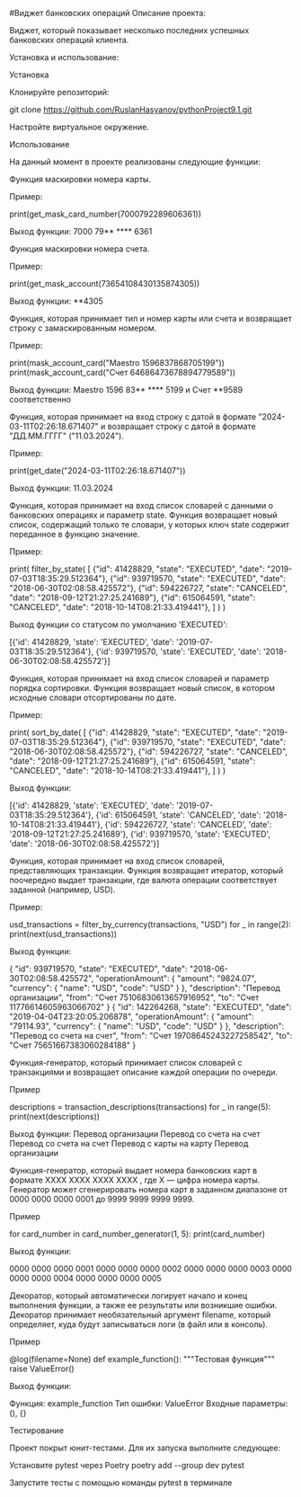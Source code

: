 #Виджет банковских операций
Описание проекта:

Виджет, который показывает несколько последних успешных банковских операций клиента.

Установка и использование:

Установка

Клонируйте репозиторий:

git clone https://github.com/RuslanHasyanov/pythonProject9.1.git

Настройте виртуальное окружение.

Использование

На данный момент в проекте реализованы следующие функции:

Функция маскировки номера карты.

Пример:

print(get_mask_card_number(7000792289606361))

Выход функции: 7000 79** **** 6361

Функция маскировки номера счета.

Пример:

print(get_mask_account(73654108430135874305))

Выход функции: **4305

Функция, которая принимает тип и номер карты или счета и возвращает строку с замаскированным номером.

Пример:

print(mask_account_card("Maestro 1596837868705199")) print(mask_account_card("Счет 64686473678894779589"))

Выход функции: Maestro 1596 83** **** 5199 и Счет **9589 соответственно

Функция, которая принимает на вход строку с датой в формате "2024-03-11T02:26:18.671407" и возвращает строку с датой в формате "ДД.ММ.ГГГГ" ("11.03.2024").

Пример:

print(get_date("2024-03-11T02:26:18.671407"))

Выход функции: 11.03.2024

Функция, которая принимает на вход список словарей с данными о банковских операциях и параметр state. Функция возвращает новый список, содержащий только те словари, у которых ключ state содержит переданное в функцию значение.

Пример:

print( filter_by_state( [ {"id": 41428829, "state": "EXECUTED", "date": "2019-07-03T18:35:29.512364"}, {"id": 939719570, "state": "EXECUTED", "date": "2018-06-30T02:08:58.425572"}, {"id": 594226727, "state": "CANCELED", "date": "2018-09-12T21:27:25.241689"}, {"id": 615064591, "state": "CANCELED", "date": "2018-10-14T08:21:33.419441"}, ] ) )

Выход функции со статусом по умолчанию 'EXECUTED':

[{'id': 41428829, 'state': 'EXECUTED', 'date': '2019-07-03T18:35:29.512364'}, {'id': 939719570, 'state': 'EXECUTED', 'date': '2018-06-30T02:08:58.425572'}]

Функция, которая принимает на вход список словарей и параметр порядка сортировки. Функция возвращает новый список, в котором исходные словари отсортированы по дате.

Пример:

print( sort_by_date( [ {"id": 41428829, "state": "EXECUTED", "date": "2019-07-03T18:35:29.512364"}, {"id": 939719570, "state": "EXECUTED", "date": "2018-06-30T02:08:58.425572"}, {"id": 594226727, "state": "CANCELED", "date": "2018-09-12T21:27:25.241689"}, {"id": 615064591, "state": "CANCELED", "date": "2018-10-14T08:21:33.419441"}, ] ) )

Выход функции:

[{'id': 41428829, 'state': 'EXECUTED', 'date': '2019-07-03T18:35:29.512364'}, {'id': 615064591, 'state': 'CANCELED', 'date': '2018-10-14T08:21:33.419441'}, {'id': 594226727, 'state': 'CANCELED', 'date': '2018-09-12T21:27:25.241689'}, {'id': 939719570, 'state': 'EXECUTED', 'date': '2018-06-30T02:08:58.425572'}]

Функция, которая принимает на вход список словарей, представляющих транзакции. Функция возвращает итератор, который поочередно выдает транзакции, где валюта операции соответствует заданной (например, USD).

Пример:

usd_transactions = filter_by_currency(transactions, "USD") for _ in range(2): print(next(usd_transactions))

Выход функции:

{ "id": 939719570, "state": "EXECUTED", "date": "2018-06-30T02:08:58.425572", "operationAmount": { "amount": "9824.07", "currency": { "name": "USD", "code": "USD" } }, "description": "Перевод организации", "from": "Счет 75106830613657916952", "to": "Счет 11776614605963066702" } { "id": 142264268, "state": "EXECUTED", "date": "2019-04-04T23:20:05.206878", "operationAmount": { "amount": "79114.93", "currency": { "name": "USD", "code": "USD" } }, "description": "Перевод со счета на счет", "from": "Счет 19708645243227258542", "to": "Счет 75651667383060284188" }

Функция-генератор, который принимает список словарей с транзакциями и возвращает описание каждой операции по очереди.

Пример

descriptions = transaction_descriptions(transactions) for _ in range(5): print(next(descriptions))

Выход функции: Перевод организации Перевод со счета на счет Перевод со счета на счет Перевод с карты на карту Перевод организации

Функция-генератор, который выдает номера банковских карт в формате XXXX XXXX XXXX XXXX , где X — цифра номера карты. Генератор может сгенерировать номера карт в заданном диапазоне от 0000 0000 0000 0001 до 9999 9999 9999 9999.

Пример

for card_number in card_number_generator(1, 5): print(card_number)

Выход функции:

0000 0000 0000 0001 0000 0000 0000 0002 0000 0000 0000 0003 0000 0000 0000 0004 0000 0000 0000 0005

Декоратор, который автоматически логирует начало и конец выполнения функции, а также ее результаты или возникшие ошибки. Декоратор принимает необязательный аргумент filename, который определяет, куда будут записываться логи (в файл или в консоль).

Пример

@log(filename=None) def example_function(): """Тестовая функция""" raise ValueError()

Выход функции:

Функция: example_function Тип ошибки: ValueError Входные параметры: (), {}

Тестирование

Проект покрыт юнит-тестами. Для их запуска выполните следующее:

Установите pytest через Poetry poetry add --group dev pytest

Запустите тесты с помощью команды pytest в терминале

